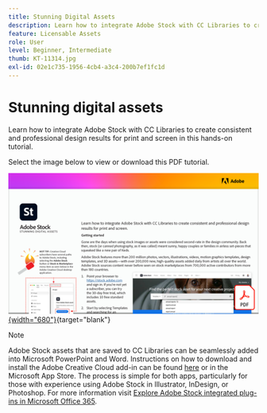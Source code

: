 ```yaml
---
title: Stunning Digital Assets
description: Learn how to integrate Adobe Stock with CC Libraries to create consistent and professional design results for print and screen in this hands-on tutorial
feature: Licensable Assets
role: User
level: Beginner, Intermediate
thumb: KT-11314.jpg
exl-id: 02e1c735-1956-4cb4-a3c4-200b7ef1fc1d
---
```

# Stunning digital assets

Learn how to integrate Adobe Stock with CC Libraries to create consistent and professional design results for print and screen in this hands-on tutorial.

Select the image below to view or download this PDF tutorial.

[![First page image of tutorial](assets/Stunningdigitalassets.png){width="680"}](assets/Stunning-Digital-Assets.pdf){target="blank"}

>[!NOTE]
>
>Adobe Stock assets that are saved to CC Libraries can be seamlessly added into Microsoft PowerPoint and Word. Instructions on how to download and install the Adobe Creative Cloud add-in can be found [here](https://helpx.adobe.com/creative-cloud/help/libraries-addin-microsoft-office.html) or in the Microsoft App Store. The process is simple for both apps, particularly for those with experience using Adobe Stock in Illustrator, InDesign, or Photoshop. For more information visit [Explore Adobe Stock integrated plug-ins in Microsoft Office 365](https://helpx.adobe.com/stock/help/microsoft-office-plug-ins.html).
